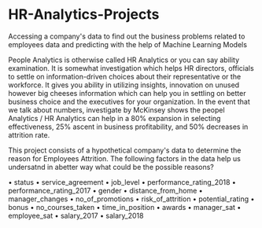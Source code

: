 # HR-Analytics-Projects
Accessing a company's data to find out the business problems related to employees data and predicting with the help of Machine Learning Models


People Analytics is otherwise called HR Analytics or you can say ability examination. 
It is somewhat investigation which helps HR directors, officials to settle on information-driven choices about their representative or the workforce. It gives you ability in utilizing insights, innovation on unused however big cheeses information which can help you in settling on better business choice and the executives for your organization. In the event that we talk about numbers, investigate by McKinsey shows the peopel Analytics / HR Analytics can help in a 80% expansion in selecting effectiveness, 25% ascent in business profitability, and 50% decreases in attrition rate.

This project consists of a hypothetical company's data to determine the reason for Employees Attrition. The following factors in the data help us undersatnd in abetter way what could be the possible reasons?

•	status
•	service_agreement
•	job_level
•	performance_rating_2018
•	performance_rating_2017
•	gender
•	distance_from_home
•	manager_changes
•	no_of_promotions
•	risk_of_attrition
•	potential_rating
•	bonus
•	no_courses_taken
•	time_in_position
•	awards
•	manager_sat
•	employee_sat
•	salary_2017
•	salary_2018
